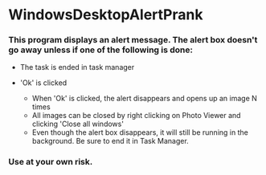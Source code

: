 # WindowsDesktopAlertPrank
### This program displays an alert message. The alert box doesn't go away unless if one of the following is done:

- The task is ended in task manager
- 'Ok' is clicked

    -  When 'Ok' is clicked, the alert disappears and opens up an image N times
    -  All images can be closed by right clicking on Photo Viewer and clicking 'Close all windows'
    -  Even though the alert box disappears, it will still be running in the background. Be sure to end it in Task Manager.

### **Use at your own risk.**